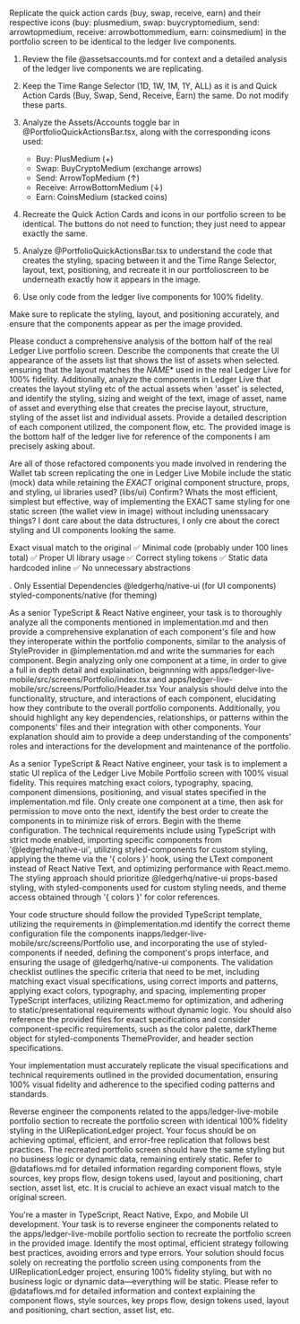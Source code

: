 Replicate the quick action cards (buy, swap, receive, earn) and their respective icons (buy: plusmedium, swap: buycryptomedium, send: arrowtopmedium, receive: arrowbottommedium, earn: coinsmedium)  in the portfolio screen to be identical to the ledger live components. 

1. Review the file @assetsaccounts.md for context and a detailed analysis of the ledger live components we are replicating.

2. Keep the Time Range Selector (1D, 1W, 1M, 1Y, ALL) as it is and  Quick Action Cards (Buy, Swap, Send, Receive, Earn) the same. Do not modify these parts.

3. Analyze the Assets/Accounts toggle bar  in @PortfolioQuickActionsBar.tsx, along with the corresponding icons used:
   - Buy: PlusMedium (+)
   - Swap: BuyCryptoMedium (exchange arrows)
   - Send: ArrowTopMedium (↑)
   - Receive: ArrowBottomMedium (↓)
   - Earn: CoinsMedium (stacked coins)

4. Recreate the Quick Action Cards and icons in our portfolio screen to be identical. The buttons do not need to function; they just need to appear exactly the same.

5. Analyze @PortfolioQuickActionsBar.tsx to understand the code that creates the styling, spacing between it and the Time Range Selector, layout, text, positioning, and recreate it in our portfolioscreen to be underneath exactly how it appears in the image.

6. Use only code from the ledger live components for 100% fidelity.

Make sure to replicate the styling, layout, and positioning accurately, and ensure that the components appear as per the image provided.


Please conduct a comprehensive analysis of the bottom half of the real Ledger Live portfolio screen. Describe the components that create the UI appearance of the assets list that shows the list of assets when selected. ensuring that the layout matches the *NAME** used in the real Ledger Live for 100% fidelity. Additionally, analyze the components in Ledger Live that creates the layout styling etc of the actual assets when 'asset' is selected, and identify the styling, sizing and weight of the text, image of asset, name of asset and everything else  that creates the precise layout, structure, styling of the asset list and individual assets. Provide a detailed description of each component utilized, the component flow, etc. The provided image is the bottom half of the ledger live for reference of the components I am precisely asking about.






Are all of those refactored components you made  involved in rendering the Wallet tab screen  replicating the one in  Ledger Live Mobile  include the static (mock) data while retaining the *EXACT* original component structure, props, and styling, ui libraries used? (libs/ui)  Confirm? Whats the most efficient, simplest but effective,  way of implementing the EXACT same styling for one static screen (the wallet view in image) without including unenssacary things? I dont  care about the data dstructures, I only cre about the corect styling and UI components looking the same. 

Exact visual match to the original
✅ Minimal code (probably under 100 lines total)
✅ Proper UI library usage
✅ Correct styling tokens
✅ Static data hardcoded inline
✅ No unnecessary abstractions

. Only Essential Dependencies
@ledgerhq/native-ui (for UI components)
styled-components/native (for theming)



As a senior TypeScript & React Native engineer, your task is to thoroughly analyze all the components mentioned in implementation.md and then provide a comprehensive explanation of each component's file and how they interoperate within the portfolio components, similar to the analysis of StyleProvider in  @implementation.md and write  the summaries for each component. Begin analyzing only one component at a time, in order to give a full in depth detail and explaination, beignnning with apps/ledger-live-mobile/src/screens/Portfolio/index.tsx  and apps/ledger-live-mobile/src/screens/Portfolio/Header.tsx 
Your analysis should delve into the functionality, structure, and interactions of each component, elucidating how they contribute to the overall portfolio components. Additionally, you should highlight any key dependencies, relationships, or patterns within the components' files and their integration with other components. Your explanation should aim to provide a deep understanding of the components' roles and interactions for the development and maintenance of the portfolio.



As a senior TypeScript & React Native engineer, your task is to implement a static UI replica of the Ledger Live Mobile Portfolio screen with 100% visual fidelity. This requires matching exact colors, typography, spacing, component dimensions, positioning, and visual states specified in the implementation.md file. Only create one component at a time, then ask for permission to move onto the next, identify the best order to create the components in to minimize risk of errors.  Begin with the theme configuration.  The technical requirements include using TypeScript with strict mode enabled, importing specific components from '@ledgerhq/native-ui', utilizing styled-components for custom styling, applying the theme via the '{ colors }' hook, using the LText component instead of React Native Text, and optimizing performance with React.memo. The styling approach should prioritize @ledgerhq/native-ui props-based styling, with styled-components used for custom styling needs, and theme access obtained through '{ colors }' for color references. 






Your code structure should follow the provided TypeScript template, utilizing the requirements in @implementation.md  identify the correct theme configuration file the components  inapps/ledger-live-mobile/src/screens/Portfolio  use, and incorporating the use of styled-components if needed, defining the component's props interface, and ensuring the usage of @ledgerhq/native-ui components. The validation checklist outlines the specific criteria that need to be met, including matching exact visual specifications, using correct imports and patterns, applying exact colors, typography, and spacing, implementing proper TypeScript interfaces, utilizing React.memo for optimization, and adhering to static/presentational requirements without dynamic logic. You should also reference the provided files for exact specifications and consider component-specific requirements, such as the color palette, darkTheme object for styled-components ThemeProvider, and header section specifications.

Your implementation must accurately replicate the visual specifications and technical requirements outlined in the provided documentation, ensuring 100% visual fidelity and adherence to the specified coding patterns and standards.  





 Reverse engineer the components related to the apps/ledger-live-mobile portfolio section to recreate the portfolio screen with identical 100% fidelity styling in the UIReplicationLedger project. Your focus should be on achieving optimal, efficient, and error-free replication that follows best practices. The recreated portfolio screen should have the same styling but no business logic or dynamic data, remaining entirely static. Refer to @dataflows.md for detailed information regarding component flows, style sources, key props flow, design tokens used, layout and positioning, chart section, asset list, etc. It is crucial to achieve an exact visual match to the original screen.


 You're a master in TypeScript, React Native, Expo, and Mobile UI development. Your task is to reverse engineer the components related to the apps/ledger-live-mobile portfolio section to recreate the portfolio screen in the provided image. Identify the most optimal, efficient strategy following best practices, avoiding errors and type errors. Your solution should focus solely on recreating the portfolio screen using components from the UIReplicationLedger project, ensuring 100% fidelity styling, but with no business logic or dynamic data—everything will be static. Please refer to @dataflows.md for detailed information and context explaining the component flows, style sources, key props flow, design tokens used, layout and positioning, chart section, asset list, etc.
